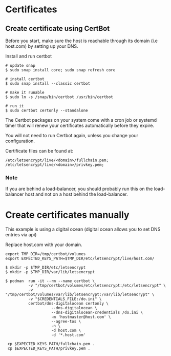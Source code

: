# Certificates

## Create certificate using CertBot

Before you start, make sure the host is reachable through its domain (i.e host.com) by setting up your DNS.

Install and run certbot

```
# update snap
$ sudo snap install core; sudo snap refresh core

# install certbot
$ sudo snap install --classic certbot

# make it runable
$ sudo ln -s /snap/bin/certbot /usr/bin/certbot

# run it
$ sudo certbot certonly --standalone
```

The Certbot packages on your system come with a cron job or systemd timer that will renew your certificates automatically 
before they expire. 

You will not need to run Certbot again, unless you change your configuration. 

Certificate files can be found at:

```
/etc/letsencrypt/live/<domain>/fullchain.pem;
/etc/letsencrypt/live/<domain>/privkey.pem;
```    

### Note

If you are behind a load-balancer, you should probably run this on the load-balancer host and not on 
a host behind the load-balancer.

# Create certificates manually

This example is using a digital ocean (digital ocean allows you to set DNS entries via api)

Replace host.com with your domain.

```
export TMP_DIR=/tmp/certbot/volumes
export EXPECTED_KEYS_PATH=$TMP_DIR/etc/letsencrypt/live/host.com/

$ mkdir -p $TMP_DIR/etc/letsencrypt
$ mkdir -p $TMP_DIR/var/lib/letsencrypt

$ podman  run -it --rm --name certbot \
          -v "/tmp/certbot/volumes/etc/letsencrypt:/etc/letsencrypt" \
          -v "/tmp/certbot/volumes/var/lib/letsencrypt:/var/lib/letsencrypt" \
          -v "$CREDENTIALS_FILE:/do.ini" \
          certbot/dns-digitalocean certonly \
                    --dns-digitalocean \
                    --dns-digitalocean-credentials /do.ini \
                    -m 'hostmaster@host.com' \
                    --agree-tos \
                    -n \
                    -d host.com \
                    -d '*.host.com'

 cp $EXPECTED_KEYS_PATH/fullchain.pem .
 cp $EXPECTED_KEYS_PATH/privkey.pem .
